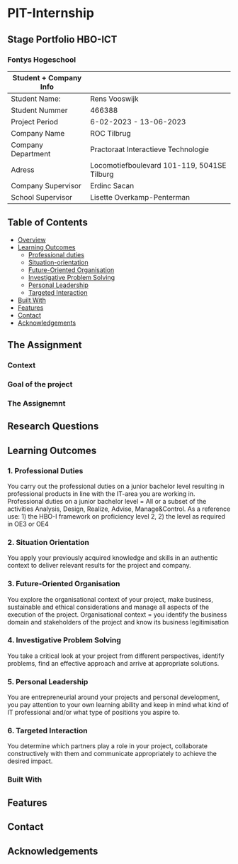 # PIT-Internship
 
## Stage Portfolio HBO-ICT
### Fontys Hogeschool

| Student + Company Info | |
| ------------- | ------------- |
| Student Name:  | Rens Vooswijk  |
| Student Nummer  | 466388  |
| Project Period | 6-02-2023 - 13-06-2023|
| Company Name | ROC Tilbrug |
| Company Department | Practoraat Interactieve Technologie |
| Adress | Locomotiefboulevard 101-119, 5041SE Tilburg |
| Company Supervisor | Erdinc Sacan |
| School Supervisor | Lisette Overkamp-Penterman |

## Table of Contents

- [Overview](#overview)
- [Learning Outcomes](#1-learning-outcomes)
     - [Professional duties](#2-professional-duties)
     - [Situation-orientation](#3-situation-orientation)
     - [Future-Oriented Organisation](#future-oriented-organisation)
     - [Investigative Problem Solving](#4-investigative-problem-solving)
     - [Personal Leadership](#5-personal-leadership)
     - [Targeted Interaction](#6-targeted-interaction)
- [Built With](#built-with)
- [Features](#features)
- [Contact](#contact)
- [Acknowledgements](#acknowledgements)

## The Assignment

### Context

### Goal of the project

### The Assignemnt

## Research Questions

## Learning Outcomes

### 1. Professional Duties
You carry out the professional duties on a junior bachelor level resulting in professional products in line with the IT-area you are working in.
Professional duties on a junior bachelor level = All or a subset of the activities Analysis, Design, Realize, Advise, Manage&Control. As a reference use: 1) the HBO-I framework on proficiency level 2, 2) the level as required in OE3 or OE4

### 2. Situation Orientation
You apply your previously acquired knowledge and skills in an authentic context to deliver relevant results for the project and company.

### 3. Future-Oriented Organisation
You explore the organisational context of your project, make business, sustainable and ethical considerations and manage all aspects of the execution of the project.
Organisational context = you identify the business domain and stakeholders of the project and know its business legitimisation

### 4. Investigative Problem Solving
You take a critical look at your project from different perspectives, identify problems, find an effective approach and arrive at appropriate solutions.

### 5. Personal Leadership 
You are entrepreneurial around your projects and personal development, you pay attention to your own learning ability and keep in mind what kind of IT professional and/or what type of positions you aspire to.

### 6. Targeted Interaction 
You determine which partners play a role in your project, collaborate constructively with them and communicate appropriately to achieve the desired impact.

### Built With

<!-- TODO: List any MAJOR libraries/frameworks (e.g. React, Tailwind) with links to their homepages. -->

## Features

<!-- TODO: List what specific 'user problems' that this application solves. -->

## Contact

<!-- TODO: Include icons and links to your RELEVANT, PROFESSIONAL 'DEV-ORIENTED' social media. LinkedIn and dev.to are minimum. -->

## Acknowledgements

<!-- TODO: List any blog posts, tutorials or plugins that you may have used to complete the project. Only list those that had a significant impact. Obviously, we all 'Google' stuff while working on our things, but maybe something in particular stood out as a 'major contributor' to your skill set for this project. -->

 

